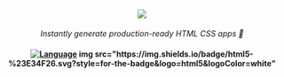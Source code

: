 <h1 align="center">
    <a href="https://amplication.com/#gh-light-mode-only">
    <img src="assets/img/favicon.ico">
    </a>
</h1>

<p align="center">
  <i align="center">Instantly generate production-ready HTML CSS apps 🚀</i>
</p>

<h4 align="center">
  <a href="https://github.com/Shreejan-35/Classified"><img src="https://img.shields.io/badge/Language-python-green.svg" alt="Language"></a>
  <a>img src="https://img.shields.io/badge/html5-%23E34F26.svg?style=for-the-badge&logo=html5&logoColor=white"</a>
</h4>



